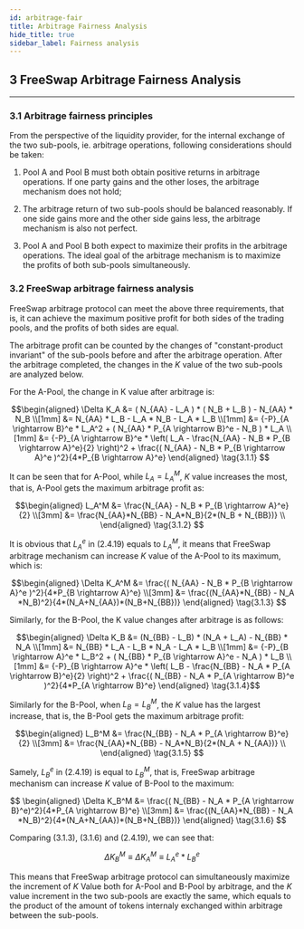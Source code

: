 ```yaml
---
id: arbitrage-fair
title: Arbitrage Fairness Analysis 
hide_title: true
sidebar_label: Fairness analysis
---
```


## <span className="title"> 3 FreeSwap Arbitrage Fairness Analysis </span>
_________________________________________

### <span className="title"> 3.1 Arbitrage fairness principles </span>

From the perspective of the liquidity provider, for the internal exchange of the two sub-pools, ie. arbitrage operations, following considerations should be taken:

  1. Pool A and Pool B must both obtain positive returns in arbitrage operations. If one party gains and the other loses, the arbitrage mechanism does not hold;

  2. The arbitrage return of two sub-pools should be balanced reasonably. If one side gains more and the other side gains less, the arbitrage mechanism is also not perfect.

  3. Pool A and Pool B both expect to maximize their profits in the arbitrage operations. The ideal goal of the arbitrage mechanism is to maximize the profits of both sub-pools simultaneously.

### <span className="title"> 3.2 FreeSwap arbitrage fairness analysis </span>

FreeSwap arbitrage protocol can meet the above three requirements, that is, it can achieve the maximum positive profit for both sides of the trading pools, and the profits of both sides are equal.

The arbitrage profit can be counted by the changes of "constant-product invariant" of the sub-pools before and after the arbitrage operation. After the arbitrage completed, the changes in the $K$ value of the two sub-pools are analyzed below.

For the A-Pool, the change in K value after arbitrage is:

$$\begin{aligned}
\Delta K_A &= ( N_{AA} - L_A ) * ( N_B + L_B ) - N_{AA} * N_B \\[1mm]
&= N_{AA} * L_B - L_A * N_B - L_A * L_B \\[1mm]
&= {-P}_{A \rightarrow B}^e * L_A^2 + ( N_{AA} * P_{A \rightarrow B}^e - N_B ) * L_A \\[1mm]
&= {-P}_{A \rightarrow B}^e * \left( L_A - \frac{N_{AA} - N_B * P_{B \rightarrow A}^e}{2} \right)^2 + \frac{( N_{AA} - N_B * P_{B \rightarrow A}^e )^2}{4*P_{B \rightarrow A}^e}
\end{aligned} \tag{3.1.1} $$

It can be seen that for A-Pool, while $L_A = L_A^M$, $K$ value increases the most, that is, A-Pool gets the maximum arbitrage profit as:

$$\begin{aligned}
L_A^M &= \frac{N_{AA} - N_B * P_{B \rightarrow A}^e}{2} \\[3mm]
&= \frac{N_{AA}*N_{BB} - N_A*N_B}{2*(N_B + N_{BB})} \\
\end{aligned} \tag{3.1.2} $$

It is obvious that $L_A^e$ in $(2.4.19)$ equals to $L_A^M$, it means that FreeSwap arbitrage mechanism can increase $K$ value of the A-Pool to its maximum, which is:

$$\begin{aligned}
\Delta K_A^M &= \frac{( N_{AA} - N_B * P_{B \rightarrow A}^e )^2}{4*P_{B \rightarrow A}^e} \\[3mm]
&= \frac{(N_{AA}*N_{BB} - N_A *N_B)^2}{4*(N_A+N_{AA})*(N_B+N_{BB})}
\end{aligned} \tag{3.1.3} $$

Similarly, for the B-Pool, the K value changes after arbitrage is as follows:

$$\begin{aligned}
\Delta K_B &= (N_{BB} - L_B) * (N_A + L_A) - N_{BB} * N_A \\[1mm]
&= N_{BB} * L_A - L_B * N_A - L_A * L_B \\[1mm]
&= {-P}_{B \rightarrow A}^e * L_B^2 + ( N_{BB} * P_{B \rightarrow A}^e - N_A ) * L_B \\[1mm]
&= {-P}_{B \rightarrow A}^e * \left( L_B - \frac{N_{BB} - N_A * P_{A \rightarrow B}^e}{2} \right)^2 + \frac{( N_{BB} - N_A * P_{A \rightarrow B}^e )^2}{4*P_{A \rightarrow B}^e} \end{aligned} \tag{3.1.4}$$

Similarly for the B-Pool, when $L_B = L_B^M$, the $K$ value has the largest increase, that is, the B-Pool gets the maximum arbitrage profit:

$$\begin{aligned}
L_B^M &= \frac{N_{BB} - N_A * P_{A \rightarrow B}^e}{2} \\[3mm]
&= \frac{N_{AA}*N_{BB} - N_A*N_B}{2*(N_A + N_{AA})} \\
\end{aligned} \tag{3.1.5} $$

Samely, $L_B^e$ in $(2.4.19)$ is equal to $L_B^M$, that is, FreeSwap arbitrage mechanism can increase $K$ value of B-Pool to the maximum:

$$
\begin{aligned}
\Delta K_B^M &= \frac{( N_{BB} - N_A * P_{A \rightarrow B}^e)^2}{4*P_{A \rightarrow B}^e} \\[3mm]
&= \frac{(N_{AA}*N_{BB} - N_A *N_B)^2}{4*(N_A+N_{AA})*(N_B+N_{BB})}
\end{aligned} \tag{3.1.6} 
$$

Comparing $(3.1.3)$, $(3.1.6)$ and $(2.4.19)$, we can see that:

$$
\Delta K_B^M \equiv \Delta K_A^M \equiv L_A^e*L_B^e \tag{3.1.7}
$$

This means that FreeSwap arbitrage protocol can simultaneously maximize the increment of $K$ Value both for A-Pool and B-Pool by arbitrage, and the $K$ value increment in the two sub-pools are exactly the same, which equals to the product of the amount of tokens internaly exchanged within arbitrage between the sub-pools.

